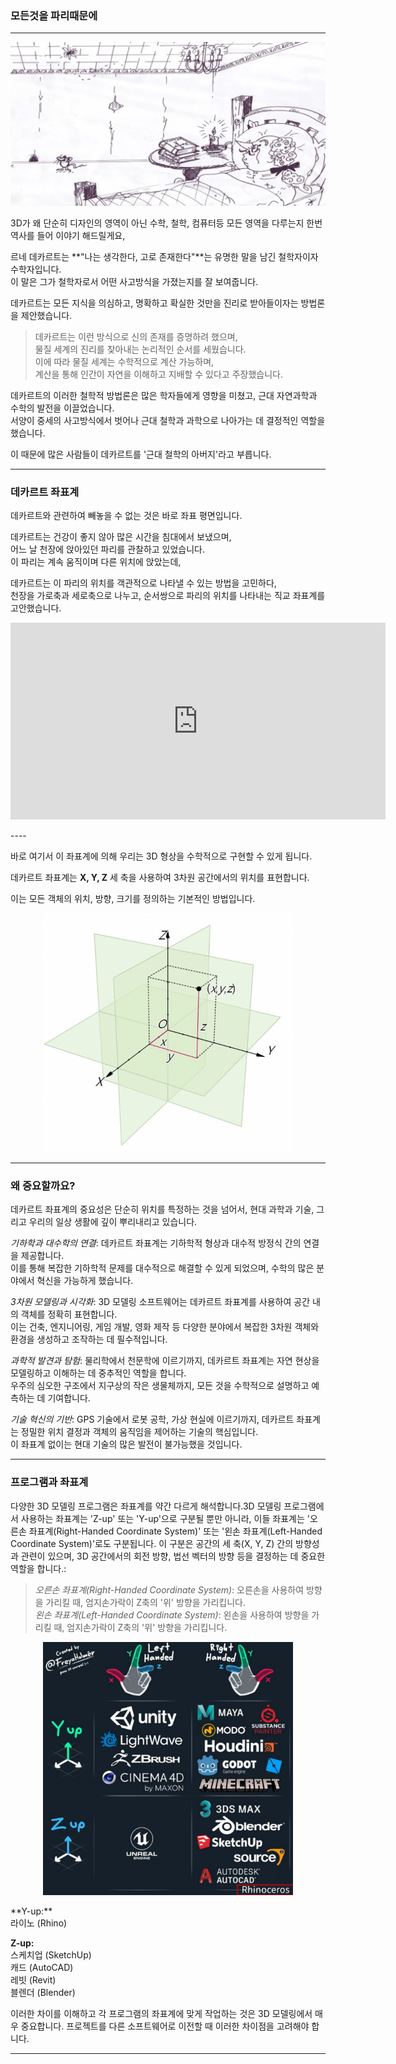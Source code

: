 ### 모든것을 파리때문에

----

<p align="center">
  <img src="../../../img/cartesian.png" alt="Cartesian Coordinate System" width="600px">
</p>

3D가 왜 단순히 디자인의 영역이 아닌 수학, 철학, 컴퓨터등 모든 영역을 다루는지 한번 역사를 들어 이야기 해드릴게요, 

르네 데카르트는 **"나는 생각한다, 고로 존재한다"**는 유명한 말을 남긴 철학자이자 수학자입니다. <br>
이 말은 그가 철학자로서 어떤 사고방식을 가졌는지를 잘 보여줍니다.

데카르트는 모든 지식을 의심하고, 명확하고 확실한 것만을 진리로 받아들이자는 방법론을 제안했습니다.


> 데카르트는 이런 방식으로 신의 존재를 증명하려 했으며,<br>
물질 세계의 진리를 찾아내는 논리적인 순서를 세웠습니다. <br>
이에 따라 물질 세계는 수학적으로 계산 가능하며, <br>
계산을 통해 인간이 자연을 이해하고 지배할 수 있다고 주장했습니다.


데카르트의 이러한 철학적 방법론은 많은 학자들에게 영향을 미쳤고, 근대 자연과학과 수학의 발전을 이끌었습니다. <br>
서양이 중세의 사고방식에서 벗어나 근대 철학과 과학으로 나아가는 데 결정적인 역할을 했습니다. 

이 때문에 많은 사람들이 데카르트를 '근대 철학의 아버지'라고 부릅니다.

----

### 데카르트 좌표계

데카르트와 관련하여 빼놓을 수 없는 것은 바로 좌표 평면입니다. 

데카르트는 건강이 좋지 않아 많은 시간을 침대에서 보냈으며, <br> 
어느 날 천장에 앉아있던 파리를 관찰하고 있었습니다.<br> 
이 파리는 계속 움직이며 다른 위치에 앉았는데, 

데카르트는 이 파리의 위치를 객관적으로 나타낼 수 있는 방법을 고민하다,<br>
천장을 가로축과 세로축으로 나누고, 순서쌍으로 파리의 위치를 나타내는 직교 좌표계를 고안했습니다.

<p align="center">
  <iframe width="600" height="315" src="https://www.youtube.com/embed/HUrf08PbI8k" title="YouTube video player" frameborder="0" allow=allowfullscreen></iframe>
</p>
----

바로 여기서 이 좌표계에 의해 우리는 3D 형상을 수학적으로 구현할 수 있게 됩니다.

데카르트 좌표계는 **X, Y, Z** 세 축을 사용하여 3차원 공간에서의 위치를 표현합니다. 

이는 모든 객체의 위치, 방향, 크기를 정의하는 기본적인 방법입니다.

<p align="center">
  <img src="../../../img/cd.jpg" alt="Cartesian Coordinate System" width="400px">
</p>

----

### 왜 중요할까요?

데카르트 좌표계의 중요성은 단순히 위치를 특정하는 것을 넘어서, 현대 과학과 기술, 그리고 우리의 일상 생활에 깊이 뿌리내리고 있습니다.

<i>기하학과 대수학의 연결</I>: 데카르트 좌표계는 기하학적 형상과 대수적 방정식 간의 연결을 제공합니다. <br> 이를 통해 복잡한 기하학적 문제를 대수적으로 해결할 수 있게 되었으며, 수학의 많은 분야에서 혁신을 가능하게 했습니다.

<i>3차원 모델링과 시각화</i>: 3D 모델링 소프트웨어는 데카르트 좌표계를 사용하여 공간 내의 객체를 정확히 표현합니다. <br>이는 건축, 엔지니어링, 게임 개발, 영화 제작 등 다양한 분야에서 복잡한 3차원 객체와 환경을 생성하고 조작하는 데 필수적입니다.

<i>과학적 발견과 탐험</i>: 물리학에서 천문학에 이르기까지, 데카르트 좌표계는 자연 현상을 모델링하고 이해하는 데 중추적인 역할을 합니다. <br>우주의 심오한 구조에서 지구상의 작은 생물체까지, 모든 것을 수학적으로 설명하고 예측하는 데 기여합니다.

<i>기술 혁신의 기반</i>: GPS 기술에서 로봇 공학, 가상 현실에 이르기까지, 데카르트 좌표계는 정밀한 위치 결정과 객체의 움직임을 제어하는 기술의 핵심입니다.<br> 이 좌표계 없이는 현대 기술의 많은 발전이 불가능했을 것입니다.

----

### 프로그램과 좌표계

다양한 3D 모델링 프로그램은 좌표계를 약간 다르게 해석합니다.3D 모델링 프로그램에서 사용하는 좌표계는 'Z-up' 또는 'Y-up'으로 구분될 뿐만 아니라, 이들 좌표계는 '오른손 좌표계(Right-Handed Coordinate System)' 또는 '왼손 좌표계(Left-Handed Coordinate System)'로도 구분됩니다. 이 구분은 공간의 세 축(X, Y, Z) 간의 방향성과 관련이 있으며, 3D 공간에서의 회전 방향, 법선 벡터의 방향 등을 결정하는 데 중요한 역할을 합니다.:

><i>오른손 좌표계(Right-Handed Coordinate System)</i>: 오른손을 사용하여 방향을 가리킬 때, 엄지손가락이 Z축의 '위' 방향을 가리킵니다.<br>
><i>왼손 좌표계(Left-Handed Coordinate System)</i>: 왼손을 사용하여 방향을 가리킬 때, 엄지손가락이 Z축의 '위' 방향을 가리킵니다.

<p align="center">
  <img src="../../../img/coordinates.png" alt="Cartesian Coordinate System" width="400px">
</p>
  **Y-up:**<br>
      라이노 (Rhino)

  **Z-up:** <br>
  스케치업 (SketchUp)<br>
  캐드 (AutoCAD)<br>
  레빗 (Revit)<br>
  블렌더 (Blender)<br>

이러한 차이를 이해하고 각 프로그램의 좌표계에 맞게 작업하는 것은 3D 모델링에서 매우 중요합니다. 프로젝트를 다른 소프트웨어로 이전할 때 이러한 차이점을 고려해야 합니다.

----

